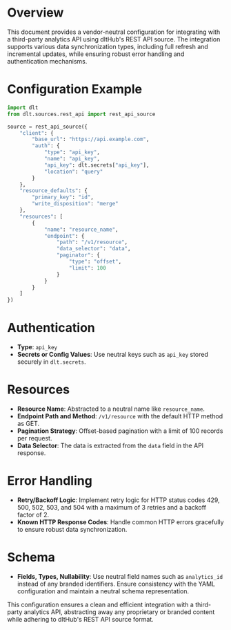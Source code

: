 # Overview

This document provides a vendor-neutral configuration for integrating with a third-party analytics API using dltHub's REST API source. The integration supports various data synchronization types, including full refresh and incremental updates, while ensuring robust error handling and authentication mechanisms.

# Configuration Example

```python
import dlt
from dlt.sources.rest_api import rest_api_source

source = rest_api_source({
    "client": {
        "base_url": "https://api.example.com",
        "auth": {
            "type": "api_key",
            "name": "api_key",
            "api_key": dlt.secrets["api_key"],
            "location": "query"
        }
    },
    "resource_defaults": {
        "primary_key": "id",
        "write_disposition": "merge"
    },
    "resources": [
        {
            "name": "resource_name",
            "endpoint": {
                "path": "/v1/resource",
                "data_selector": "data",
                "paginator": {
                    "type": "offset",
                    "limit": 100
                }
            }
        }
    ]
})
```

# Authentication

- **Type**: `api_key`
- **Secrets or Config Values**: Use neutral keys such as `api_key` stored securely in `dlt.secrets`.

# Resources

- **Resource Name**: Abstracted to a neutral name like `resource_name`.
- **Endpoint Path and Method**: `/v1/resource` with the default HTTP method as GET.
- **Pagination Strategy**: Offset-based pagination with a limit of 100 records per request.
- **Data Selector**: The data is extracted from the `data` field in the API response.

# Error Handling

- **Retry/Backoff Logic**: Implement retry logic for HTTP status codes 429, 500, 502, 503, and 504 with a maximum of 3 retries and a backoff factor of 2.
- **Known HTTP Response Codes**: Handle common HTTP errors gracefully to ensure robust data synchronization.

# Schema

- **Fields, Types, Nullability**: Use neutral field names such as `analytics_id` instead of any branded identifiers. Ensure consistency with the YAML configuration and maintain a neutral schema representation.

This configuration ensures a clean and efficient integration with a third-party analytics API, abstracting away any proprietary or branded content while adhering to dltHub's REST API source format.